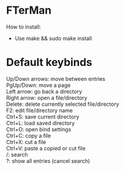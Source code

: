 # FTerMan
How to install:
- Use make && sudo make install
# Default keybinds
Up/Down arrows: move between entries\
PgUp/Down: move a page\
Left arrow: go back a directory\
Right arrow: open a file/directory\
Delete: delete currently selected file/directory\
F2: edit file/directory name\
Ctrl+S: save current directory\
Ctrl+L: load saved directory\
Ctrl+O: open bind settings\
Ctrl+C: copy a file\
Ctrl+X: cut a file\
Ctrl+V: paste a copied or cut file\
/: search\
?: show all entries (cancel search)
